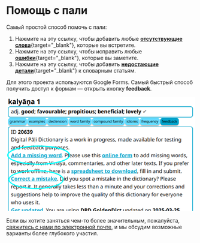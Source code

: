# Помощь с пали

Самый простой способ помочь с пали:

1. Нажмите на эту ссылку, чтобы добавить любые [__отсутствующие слова__](https://docs.google.com/forms/d/e/1FAIpQLSfResxEUiRCyFITWPkzoQ2HhHEvUS5fyg68Rl28hFH6vhHlaA/viewform?usp=pp_url&entry.1433863141=dpd-db){target="_blank"}, которые вы встретите.
2. Нажмите на эту ссылку, чтобы исправить любые [__ошибки__](https://docs.google.com/forms/d/e/1FAIpQLSf9boBe7k5tCwq7LdWgBHHGIPVc4ROO5yjVDo1X5LDAxkmGWQ/viewform?usp=pp_url&entry.1433863141=dpd-db){target="_blank"}, которые вы заметите.
3. Нажмите на эту ссылку, чтобы добавить [__недостающие детали__](https://docs.google.com/forms/d/e/1FAIpQLSf9boBe7k5tCwq7LdWgBHHGIPVc4ROO5yjVDo1X5LDAxkmGWQ/viewform?usp=pp_url&entry.1433863141=dpd-db){target="_blank"} к словарным статьям.

Для этого проекта используются Google Forms. Самый быстрый способ получить доступ к формам — открыть кнопку __feedback__.

![добавить и исправить](../pics/contributing/add_correct.png)

Если вы хотите заняться чем-то более значительным, пожалуйста, [свяжитесь с нами по электронной почте](mailto:digitalpalidictionary@gmail.com), и мы обсудим возможные варианты более глубокого участия.
